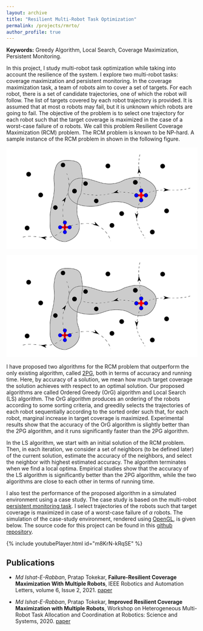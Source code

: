 ```yaml
---
layout: archive
title: "Resilient Multi-Robot Task Optimization"
permalink: /projects/rmrto/
author_profile: true
---
```


**Keywords:** Greedy Algorithm, Local Search, Coverage Maximization, Persistent Monitoring.

In this project, I study multi-robot task optimization while taking into account the resilience of the system. I explore two multi-robot tasks: coverage maximization and persistent monitoring. In the coverage maximization task, a team of robots aim to cover a set of targets. For each robot, there is a set of candidate trajectories, one of which the robot will follow. The list of targets covered by each robot trajectory is provided. It is assumed that at most α robots may fail, but it is unknown which robots are going to fail. The objective of the problem is to select one trajectory for each robot such that the target coverage is maximized in the case of a worst-case failure of α robots. We call this problem Resilient Coverage Maximization (RCM) problem. The RCM problem is known to be NP-hard. A sample instance of the RCM problem in shown in the following figure.


<p align="center">
  <img src="/images/rcm.png" />
</p>

![A sample RCM instance](/images/rcm.png)

I  have proposed two algorithms for the RCM problem that outperform the only existing algorithm, called [2PG](https://ieeexplore.ieee.org/document/8534468), both in terms of accuracy and running time. Here, by accuracy of a solution, we mean how much target coverage the solution achieves with respect to an optimal solution. Our proposed algorithms are called Ordered Greedy (OrG) algorithm and Local Search (LS) algorithm. The OrG algorithm produces an ordering of the robots according to some sorting criteria, and greedily selects the trajectories of each robot sequentially according to the sorted order such that, for each robot, marginal increase in target coverage is maximized. Experimental results show that the accuracy of the OrG algorithm is slightly better than the 2PG algorithm, and it runs significantly faster than the 2PG algorithm.

In the LS algorithm, we start with an initial solution of the RCM problem. Then, in each iteration, we consider a set of neighbors (to be defined later) of the current solution, estimate the accuracy of the neighbors, and select the neighbor with highest estimated accuracy. The algorithm terminates when we find a local optima. Empirical studies show that the accuracy of the LS algorithm is significantly better than the 2PG algorithm, while the two algorithms are close to each other in terms of running time.

I also test the performance of the proposed algorithm in a simulated environment using a case study. The case study is based on the multi-robot [persistent monitoring task](https://ieeexplore.ieee.org/abstract/document/8815211). I select trajectories of the robots such that target coverage is maximized in case of a worst-case failure of $\alpha$ robots. The simulation of the case-study environment, rendered using [OpenGL](https://open.gl/), is given below. The source code for this project can be found in this [github repository](https://github.com/ieranik/rcm).

{% include youtubePlayer.html id="m8KrN-kRqSE" %}

Publications
----

- *Md Ishat-E-Rabban*, Pratap Tokekar, **Failure-Resilient Coverage Maximization With Multiple Robots**, IEEE Robotics and Automation Letters, volume 6, Issue 2, 2021.
[paper](https://ieranik.github.io/files/rcm.pdf)

- *Md Ishat-E-Rabban*, Pratap Tokekar, **Improved Resilient Coverage Maximization with Multiple Robots**, Workshop on Heterogeneous Multi-Robot Task Allocation and Coordination at Robotics: Science and Systems, 2020.
[paper](https://ieranik.github.io/files/rcmw.pdf)
